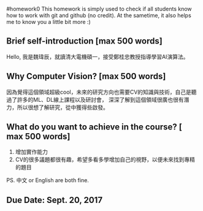 #homework0
This homework is simply used to check if all students know how to work with git and github (no credit).
At the sametime, it also helps me to know you a little bit more :)

## Brief self-introduction [max 500 words]
Hello, 我是魏瑋辰，就讀清大電機碩一，接受鄭桂忠教授指導學習AI演算法。
## Why Computer Vision? [max 500 words]
因為覺得這個領域超級cool，未來的研究方向也需要CV的知識與技術，自己是聽過了許多的ML、DL線上課程以及研討會，
深深了解到這個領域很廣也很有潛力，所以很想了解研究，從中獲得些啟發。
## What do you want to achieve in the course? [ max 500 words]
1. 增加實作能力
2. CV的很多議題都很有趣，希望多看多學增加自己的視野，以便未來找到專精的題目

PS. 中文 or English are both fine.

## Due Date: Sept. 20, 2017
